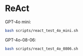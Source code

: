 # ReAct

GPT-4o mini:
```bash
bash scripts/react_test_4o_mini.sh
```

GPT-4o-08-06:
```bash
bash scripts/react_test_4o_0806.sh
```